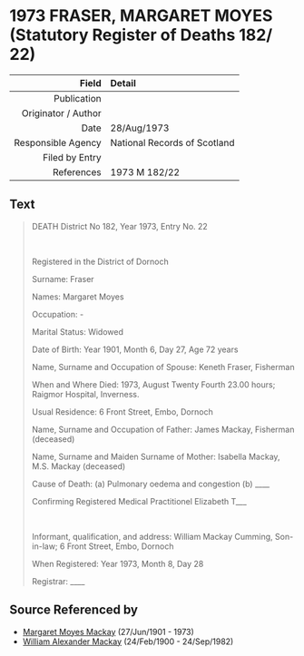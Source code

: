 ﻿---
layout: page
permalink: /sources/s95947862
---

# 1973 FRASER, MARGARET MOYES (Statutory Register of Deaths 182/ 22)

Field | Detail
---:|:---
Publication | 
Originator / Author | 
Date | 28/Aug/1973
Responsible Agency | National Records of Scotland
Filed by Entry | 
References | 1973 M 182/22

## Text

> DEATH District No 182, Year 1973, Entry No. 22
>
> <br/>
>
> Registered in the District of Dornoch
>
> Surname: Fraser
>
> Names: Margaret Moyes
>
> Occupation: -
>
> Marital Status: Widowed
>
> Date of Birth: Year 1901, Month 6, Day 27, Age 72 years
>
> Name, Surname and Occupation of Spouse: Keneth Fraser, Fisherman
>
> When and Where Died: 1973, August Twenty Fourth 23.00 hours; Raigmor Hospital, Inverness.
>
> Usual Residence: 6 Front Street, Embo, Dornoch
>
> Name, Surname and Occupation of Father: James Mackay, Fisherman (deceased)
>
> Name, Surname and Maiden Surname of Mother: Isabella Mackay, M.S. Mackay (deceased)
>
> Cause of Death: (a) Pulmonary oedema and congestion (b) ____
>
> Confirming Registered Medical Practitionel Elizabeth T___
>
> <br/>
>
> Informant, qualification, and address: William Mackay Cumming, Son-in-law; 6 Front Street, Embo, Dornoch
>
> When Registered: Year 1973, Month 8, Day 28
>
> Registrar: ____
>

## Source Referenced by

* [Margaret Moyes Mackay](../people/@178005@-margaret-moyes-mackay-b1901-6-27-d1973.md) (27/Jun/1901 - 1973)
* [William Alexander Mackay](../people/@9383584@-william-alexander-mackay-b1900-2-24-d1982-9-24.md) (24/Feb/1900 - 24/Sep/1982)
